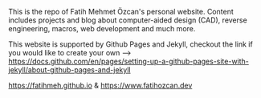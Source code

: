 This is the repo of Fatih Mehmet Özcan's personal website. Content includes projects and blog about computer-aided design (CAD), reverse engineering, macros, web development and much more.

This website is supported by Github Pages and Jekyll, checkout the link if you would like to create your own --> https://docs.github.com/en/pages/setting-up-a-github-pages-site-with-jekyll/about-github-pages-and-jekyll

https://fatihmeh.github.io & https://www.fatihozcan.dev
